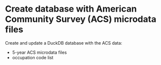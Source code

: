 # Create database with American Community Survey (ACS) microdata files

Create and update a DuckDB database with the ACS data:

-  5-year ACS microdata files
-  occupation code list

